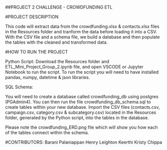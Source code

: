 ##PROJECT 2 CHALLENGE - CROWDFUNDING ETL

#PROJECT DESCRIPTION

This code will extract data from the crowdfunding.xlsx & contacts.xlsx files in the Resources folder and tranform the data before loading it into a CSV. With the CSV file and a schema file, we build a database and then populate the tables with the cleaned and transformed data.

#HOW TO RUN THE PROJECT

Python Script:
Download the Resources folder and ETL_Mini_Project_Group_2.ipynb file, and open VSCODE or Jupyter Notebook to run the script. 
To run the script you will need to have installed pandas, numpy, datetime & json libraries.

SQL Schema:

You will need to create a database called crowdfunding_db using postgres (PGAdmin4).
You can then run the file crowdfunding_db_schema.sql to create tables within your new database.
Import the CSV files (contacts.csv, campaign.csv, category.csv & subcategory.csv) located in the Resources folder, generated by the Python script, into the tables in the database.

Please note the crowdfunding_ERD.png file which will show you how each of the tables connect within the schema.

#CONTRIBUTORS:
Barani Palaniappan
Henry Leighton
Keerthi Kristy Chippa
